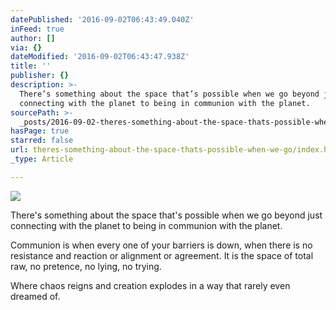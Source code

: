 ```yaml
---
datePublished: '2016-09-02T06:43:49.040Z'
inFeed: true
author: []
via: {}
dateModified: '2016-09-02T06:43:47.938Z'
title: ''
publisher: {}
description: >-
  There’s something about the space that’s possible when we go beyond just
  connecting with the planet to being in communion with the planet.
sourcePath: >-
  _posts/2016-09-02-theres-something-about-the-space-thats-possible-when-we-go.md
hasPage: true
starred: false
url: theres-something-about-the-space-thats-possible-when-we-go/index.html
_type: Article

---
```

![](https://the-grid-user-content.s3-us-west-2.amazonaws.com/b7543706-356e-410c-b4d3-140e54224966.jpg)

There's something about the space that's possible when we go beyond just connecting with the planet to being in communion with the planet.

Communion is when every one of your barriers is down, when there is no resistance and reaction or alignment or agreement. It is the space of total raw, no pretence, no lying, no trying.

Where chaos reigns and creation explodes in a way that rarely even dreamed of.